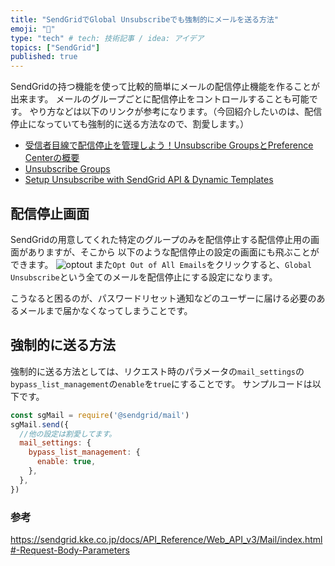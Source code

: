 ```yaml
---
title: "SendGridでGlobal Unsubscribeでも強制的にメールを送る方法"
emoji: "📩"
type: "tech" # tech: 技術記事 / idea: アイデア
topics: ["SendGrid"]
published: true
---
```

SendGridの持つ機能を使って比較的簡単にメールの配信停止機能を作ることが出来ます。
メールのグループごとに配信停止をコントロールすることも可能です。
やり方などは以下のリンクが参考になります。（今回紹介したいのは、配信停止になっていても強制的に送る方法なので、割愛します。）

* [受信者目線で配信停止を管理しよう！Unsubscribe GroupsとPreference Centerの概要](https://sendgrid.kke.co.jp/blog/?p=10316)
* [Unsubscribe Groups](https://sendgrid.kke.co.jp/docs/User_Manual_JP/Suppressions/advanced_suppression_manager.html)
* [Setup Unsubscribe with SendGrid API & Dynamic Templates](https://dgorski.medium.com/setup-unsubscribe-with-sendgrid-api-dynamic-templates-3b942d325d3d)



## 配信停止画面
SendGridの用意してくれた特定のグループのみを配信停止する配信停止用の画面がありますが、そこから
以下のような配信停止の設定の画面にも飛ぶことができます。
![optout](https://storage.googleapis.com/zenn-user-upload/b2027487ce4a-20220814.png)
また`Opt Out of All Emails`をクリックすると、`Global Unsubscribe`という全てのメールを配信停止にする設定になります。

こうなると困るのが、パスワードリセット通知などのユーザーに届ける必要のあるメールまで届かなくなってしまうことです。

## 強制的に送る方法
強制的に送る方法としては、リクエスト時のパラメータの`mail_settings`の`bypass_list_management`の`enable`を`true`にすることです。
サンプルコードは以下です。
```js:sample.js
const sgMail = require('@sendgrid/mail')
sgMail.send({
  //他の設定は割愛してます。
  mail_settings: {
    bypass_list_management: {
      enable: true,
    },
  },
})
```
### 参考
https://sendgrid.kke.co.jp/docs/API_Reference/Web_API_v3/Mail/index.html#-Request-Body-Parameters